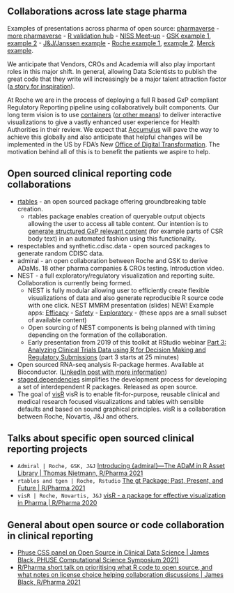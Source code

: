 ## Collaborations across late stage pharma

Examples of presentations across pharma of open source: [pharmaverse](https://pharmaverse.org/) - [more pharmaverse](https://www.linkedin.com/feed/update/urn:li:activity:6900402808219414528/) - [R validation hub](https://www.pharmar.org/) - [NISS Meet-up](https://www.niss.org/news/niss-merck-meet-discusses-open-source-software-pharma-april-21-2021) - [GSK example 1](https://github.com/rinpharma/2020_presentations/tree/master/talks_folder/2020-Rimler-Clinical_Reporting_GSK.pptx), [example 2](https://www.youtube.com/watch?v=J3Tgn-bDHmE) - [J&J/Janssen example](https://www.youtube.com/watch?v=C2Suw5Trh0A) - [Roche example 1](https://www.youtube.com/watch?v=A8ePOTOSGg0), [example 2](https://github.com/openpharma/rinpharma_workshop_2021). [Merck example](https://www.linkedin.com/posts/yilongzhang_welcome-r-for-clinical-study-reports-and-activity-6854822261954883585-yL_B). 

We anticipate that Vendors, CROs and Academia will also play important roles in this major shift. In general, allowing Data Scientists to publish the great code that they write will increasingly be a major talent attraction factor ([a story for inspiration](https://www.gene.com/stories/the-paper)).

At Roche we are in the process of deploying a full R based GxP compliant Regulatory Reporting pipeline using collaboratively built components. Our long term vision is to use [containers](https://www.docker.com/resources/what-container) ([or other means](https://rconsortium.github.io/submissions-wg/pilot-overall.html)) to deliver interactive visualizations to give a vastly enhanced user experience for Health Authorities in their review. We expect that [Accumulus](https://www.accumulus.org/) will pave the way to achieve this globally and also anticipate that helpful changes will be implemented in the US by FDA’s New [Office of Digital Transformation](https://www.fda.gov/news-events/press-announcements/fda-advances-data-it-modernization-efforts-new-office-digital-transformation). The motivation behind all of this is to benefit the patients we aspire to help.

## Open sourced clinical reporting code collaborations

- [rtables](https://cran.r-project.org/web/packages/rtables/index.html) - an open sourced package offering groundbreaking table creation. 
    - rtables package enables creation of queryable output objects allowing the user to access all table content. Our intention is to [generate structured GxP relevant content](https://www.pharmexec.com/view/optimizing-pharma-content-for-faster-product-submissions) (for example parts of CSR body text) in an automated fashion using this functionality.
- respectables and synthetic.cdisc.data - open sourced packages to generate random CDISC data. 
- admiral - an open collaboration between Roche and GSK to derive ADaMs. 18 other pharma companies & CROs testing. Introduction video.
- NEST - a full exploratory/regulatory visualization and reporting suite. Collaboration is currently being formed.
    - NEST is fully modular allowing user to efficiently create flexible visualizations of data and also generate reproducible R source code with one click. NEST MMRM presentation (slides) NEW! Example apps: [Efficacy](https://genentech.shinyapps.io/teal_efficacy/) - [Safety](https://genentech.shinyapps.io/teal_safety/) - [Exploratory](https://genentech.shinyapps.io/teal_exploratory/) - (these apps are a small subset of available content)
    - Open sourcing of NEST components is being planned with timing depending on the formation of the collaboration.
    - Early presentation from 2019 of this toolkit at RStudio webinar [Part 3: Analyzing Clinical Trials Data using R for Decision Making and Regulatory Submissions](https://www.rstudio.com/resources/webinars/the-role-of-r-in-drug-discovery-research-and-development/) (part 3 starts at 25 minutes)
- Open sourced RNA-seq analysis R-package hermes. Available at Bioconductor. ([LinkedIn post with more information](https://www.linkedin.com/pulse/nest-presentation-biodata-world-daniel-saban%25C3%25A9s-bov%25C3%25A9/?trackingId=Pe3tP4k3XzZ0GwPQmCGHhw%3D%3D))
- [staged.dependencies](https://openpharma.github.io/staged.dependencies/) simplifies the development process for developing a set of interdependent R packages. Released as open source.
- The goal of [visR](openpharma.github.io/visr/) visR is to enable fit-for-purpose, reusable clinical and medical research focused visualizations and tables with sensible defaults and based on sound graphical principles. visR is a collaboration between Roche, Novartis, J&J and others.

## Talks about specific open sourced clinical reporting projects

* `Admiral | Roche, GSK, J&J` [Introducing {admiral}—The ADaM in R Asset Library | Thomas Nietmann, R/Pharma 2021](https://www.youtube.com/watch?v=N7Bw8c3D5fU)
* `rtables and tgen | Roche, Rstudio` [The gt Package: Past, Present, and Future | R/Pharma 2021](https://www.youtube.com/watch?v=LwP21KMV3MA)
* `visR | Roche, Novartis, J&J` [visR - a package for effective visualization in Pharma | R/Pharma 2020](https://youtu.be/JxvPBp2OhgA)

## General about open source or code collaboration in clinical reporting

* [Phuse CSS panel on Open Source in Clinical Data Science | James Black, PHUSE Computational Science Symposium 2021)](https://www.youtube.com/watch?v=cBSzQ4270F8/)
* [R/Pharma short talk on prioritising what R code to open source, and what notes on license choice helping collaboration discussions | James Black, R/Pharma 2021](https://rinpharma.com/publication/rinpharma_226/)
